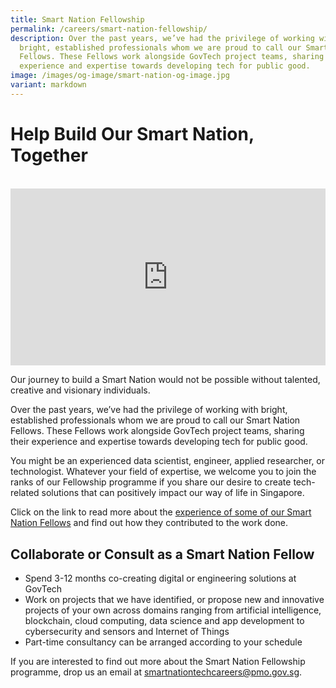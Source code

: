 ```yaml
---
title: Smart Nation Fellowship
permalink: /careers/smart-nation-fellowship/
description: Over the past years, we’ve had the privilege of working with
  bright, established professionals whom we are proud to call our Smart Nation
  Fellows. These Fellows work alongside GovTech project teams, sharing their
  experience and expertise towards developing tech for public good.
image: /images/og-image/smart-nation-og-image.jpg
variant: markdown
---
```

# Help Build Our Smart Nation, Together
<br>

<div style="max-width: 1280px">
    <div style="height: 0;
            overflow: hidden;
            position: relative;
            padding-bottom: 56.25%;">
        <iframe src="https://www.youtube.com/embed/ThfGBUqwzyA" height="720" width="1280" frameborder="0" title="YouTube video player" allow="accelerometer; autoplay; clipboard-write; encrypted-media; gyroscope; picture-in-picture" style="top: 0;
                left: 0;
                right: 0;
                bottom: 0;
                height: 100%;
                border: none;
                max-width: 100%;
                position: absolute;"></iframe>
    </div>
</div>

Our journey to build a Smart Nation would not be possible without talented, creative and visionary individuals. 

Over the past years, we’ve had the privilege of working with bright, established professionals whom we are proud to call our Smart Nation Fellows. These Fellows work alongside GovTech project teams, sharing their experience and expertise towards developing tech for public good. 

You might be an experienced data scientist, engineer, applied researcher, or technologist.  Whatever your field of expertise, we welcome you to join the ranks of our Fellowship programme if you share our desire to create tech-related solutions that can positively impact our way of life in Singapore. 

Click on the link to read more about the [experience of some of our Smart Nation Fellows](https://www.tech.gov.sg/careers/smart-nation-fellowship-programme/) and find out how they contributed to the work done. 

## Collaborate or Consult as a Smart Nation Fellow

* Spend 3-12 months co-creating digital or engineering solutions at GovTech 
* Work on projects that we have identified, or propose new and innovative projects of your own across domains ranging from artificial intelligence, blockchain, cloud computing, data science and app development to cybersecurity and sensors and Internet of Things
* Part-time consultancy can be arranged according to your schedule

If you are interested to find out more about the Smart Nation Fellowship programme, drop us an email at smartnationtechcareers@pmo.gov.sg.